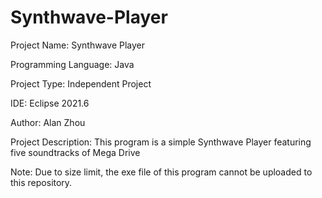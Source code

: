 # Synthwave-Player

Project Name: Synthwave Player

Programming Language: Java

Project Type: Independent Project

IDE: Eclipse 2021.6

Author: Alan Zhou

Project Description: This program is a simple Synthwave Player featuring five soundtracks of Mega Drive

Note: Due to size limit, the exe file of this program cannot be uploaded to this repository.
